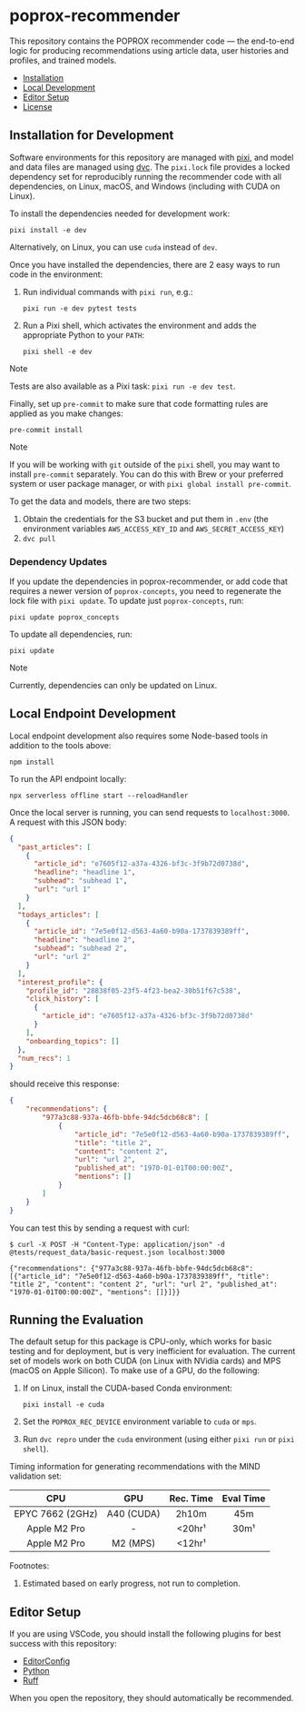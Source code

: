 # poprox-recommender

This repository contains the POPROX recommender code — the end-to-end logic for
producing recommendations using article data, user histories and profiles, and
trained models.

- [Installation](#installation)
- [Local Development](#localdevelopment)
- [Editor Setup](#editor-setup)
- [License](#license)

## Installation for Development

Software environments for this repository are managed with [pixi][], and model
and data files are managed using [dvc][]. The `pixi.lock` file provides a locked
dependency set for reproducibly running the recommender code with all
dependencies, on Linux, macOS, and Windows (including with CUDA on Linux).

[pixi]: https://pixi.sh
[dvc]: https://dvc.org

To install the dependencies needed for development work:

```console
pixi install -e dev
```

Alternatively, on Linux, you can use `cuda` instead of `dev`.

Once you have installed the dependencies, there are 2 easy ways to run code in the environment:

1.  Run individual commands with `pixi run`, e.g.:

    ```console
    pixi run -e dev pytest tests
    ```

2.  Run a Pixi shell, which activates the environment and adds the appropriate
    Python to your `PATH`:

    ```console
    pixi shell -e dev
    ```

> [!NOTE]
> Tests are also available as a Pixi task: `pixi run -e dev test`.


Finally, set up `pre-commit` to make sure that code formatting rules are applied
as you make changes:

```console
pre-commit install
```

> [!NOTE]
>
> If you will be working with `git` outside of the `pixi` shell, you may want to
> install `pre-commit` separately.  You can do this with Brew or your preferred
> system or user package manager, or with `pixi global install pre-commit`.

To get the data and models, there are two steps:

1.  Obtain the credentials for the S3 bucket and put them in `.env` (the environment variables `AWS_ACCESS_KEY_ID` and `AWS_SECRET_ACCESS_KEY`)
2.  `dvc pull`

### Dependency Updates

If you update the dependencies in poprox-recommender, or add code that requires
a newer version of `poprox-concepts`, you need to regenerate the lock file with
`pixi update`.  To update just `poprox-concepts`, run:

```console
pixi update poprox_concepts
```

To update all dependencies, run:

```console
pixi update
```

> [!NOTE]
> Currently, dependencies can only be updated on Linux.

## Local Endpoint Development

Local endpoint development also requires some Node-based tools in addition to the tools above:

```console
npm install
```

To run the API endpoint locally:

```console
npx serverless offline start --reloadHandler
```

Once the local server is running, you can send requests to `localhost:3000`. A request with this JSON body:

```json
{
  "past_articles": [
    {
      "article_id": "e7605f12-a37a-4326-bf3c-3f9b72d0738d",
      "headline": "headline 1",
      "subhead": "subhead 1",
      "url": "url 1"
    }
  ],
  "todays_articles": [
    {
      "article_id": "7e5e0f12-d563-4a60-b90a-1737839389ff",
      "headline": "headline 2",
      "subhead": "subhead 2",
      "url": "url 2"
    }
  ],
  "interest_profile": {
    "profile_id": "28838f05-23f5-4f23-bea2-30b51f67c538",
    "click_history": [
      {
        "article_id": "e7605f12-a37a-4326-bf3c-3f9b72d0738d"
      }
    ],
    "onboarding_topics": []
  },
  "num_recs": 1
}
```

should receive this response:

```json
{
    "recommendations": {
        "977a3c88-937a-46fb-bbfe-94dc5dcb68c8": [
            {
                "article_id": "7e5e0f12-d563-4a60-b90a-1737839389ff",
                "title": "title 2",
                "content": "content 2",
                "url": "url 2",
                "published_at": "1970-01-01T00:00:00Z",
                "mentions": []
            }
        ]
    }
}
```

You can test this by sending a request with curl:

```console
$ curl -X POST -H "Content-Type: application/json" -d @tests/request_data/basic-request.json localhost:3000

{"recommendations": {"977a3c88-937a-46fb-bbfe-94dc5dcb68c8": [{"article_id": "7e5e0f12-d563-4a60-b90a-1737839389ff", "title": "title 2", "content": "content 2", "url": "url 2", "published_at": "1970-01-01T00:00:00Z", "mentions": []}]}}
```

## Running the Evaluation

The default setup for this package is CPU-only, which works for basic testing
and for deployment, but is very inefficient for evaluation.  The current set of
models work on both CUDA (on Linux with NVidia cards) and MPS (macOS on Apple
Silicon).  To make use of a GPU, do the following:

1.  If on Linux, install the CUDA-based Conda environment:

    ```console
    pixi install -e cuda
    ```

2.  Set the `POPROX_REC_DEVICE` environment variable to `cuda` or `mps`.

3.  Run `dvc repro` under the `cuda` environment (using either `pixi run` or
    `pixi shell`).

Timing information for generating recommendations with the MIND validation set:

| CPU              | GPU        | Rec. Time | Eval Time |
| :--------------: | :--------: | :-------: | :-------: |
| EPYC 7662 (2GHz) | A40 (CUDA) | 2h10m     | 45m       |
| Apple M2 Pro     | -          | <20hr¹    | 30m¹      |
| Apple M2 Pro     | M2 (MPS)   | <12hr¹    |           |

Footnotes:

1. Estimated based on early progress, not run to completion.

## Editor Setup

If you are using VSCode, you should install the following plugins for best success with this repository:

- [EditorConfig](https://marketplace.visualstudio.com/items?itemName=EditorConfig.EditorConfig)
- [Python](https://marketplace.visualstudio.com/items?itemName=ms-python.python)
- [Ruff](https://marketplace.visualstudio.com/items?itemName=charliermarsh.ruff)

When you open the repository, they should automatically be recommended.
